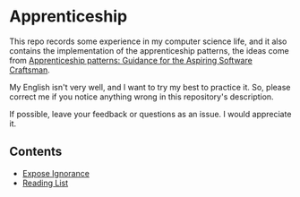 # Apprenticeship
This repo records some experience in my computer science life, and it also contains the implementation of the apprenticeship patterns, the ideas come from [Apprenticeship patterns: Guidance for the Aspiring Software Craftsman](https://www.amazon.com/Apprenticeship-Patterns-Guidance-Aspiring-Craftsman/dp/0596518382).

My English isn't very well, and I want to try my best to practice it. So, please correct me if you notice anything wrong in this repository's description.

If possible, leave your feedback or questions as an issue. I would appreciate it. 

## Contents
- [Expose Ignorance](https://github.com/wilson8507/Apprenticeship/blob/master/ExposeMyIgnorance.md)
- [Reading List](https://github.com/wilson8507/Apprenticeship/blob/master/ReadingList.md)
